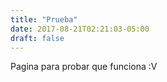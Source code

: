 ```yaml
---
title: "Prueba"
date: 2017-08-21T02:21:03-05:00
draft: false
---
```






Pagina para probar que funciona :V